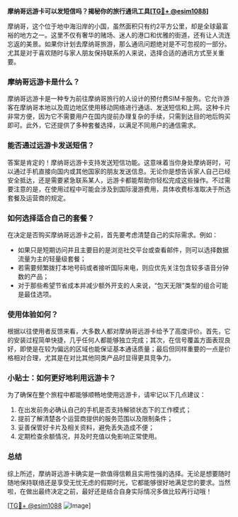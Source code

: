 **摩纳哥远游卡可以发短信吗？揭秘你的旅行通讯工具[[TG💪+ @esim1088](https://t.me/s/esim1088)]**

摩纳哥，这个位于地中海沿岸的小国，虽然面积只有约2平方公里，却是全球最富裕的地方之一。这里不仅有奢华的赌场、迷人的港口和优雅的街道，还有让人流连忘返的美景。如果你计划去摩纳哥旅游，那么通讯问题绝对是不可忽视的一部分。尤其是对于喜欢随时与家人朋友保持联系的人来说，选择合适的通讯方式至关重要。

### 摩纳哥远游卡是什么？

摩纳哥远游卡是一种专为前往摩纳哥旅行的人设计的预付费SIM卡服务。它允许游客在摩纳哥本地以及周边地区使用移动网络进行通话、发送短信和上网。这种卡片非常方便，因为它不需要用户在国内提前办理复杂的手续，只需到达目的地后购买即可。此外，它还提供了多种套餐选择，以满足不同用户的通信需求。

### 能否通过远游卡发送短信？

答案是肯定的！摩纳哥远游卡支持发送短信功能。这意味着当你身处摩纳哥时，可以通过手机直接向国内或其他国家的朋友发送信息。无论你是想告诉家人自己已经安全抵达，还是需要紧急联系某人，远游卡都能帮助你轻松完成这些操作。不过需要注意的是，在使用过程中可能会涉及到国际漫游费用，具体收费标准取决于所选套餐及运营商的规定。

### 如何选择适合自己的套餐？

在决定是否购买摩纳哥远游卡之前，首先要考虑清楚自己的实际需求。例如：
- 如果只是短期访问并且主要目的是浏览社交平台或查看邮件，则可以选择数据流量为主的轻量级套餐；
- 若需要频繁拨打本地号码或者接听国际来电，则应优先关注包含较多语音分钟数的产品；
- 对于那些希望节省成本并减少额外开支的人来说，“包天无限”类型的组合可能是最佳选项。

### 使用体验如何？

根据以往使用者反馈来看，大多数人都对摩纳哥远游卡给予了高度评价。首先，它的安装过程简单快捷，几乎任何人都能够独立完成；其次，在信号覆盖方面表现良好，即使是在较为偏远的区域也能保证基本通话质量；最后但同样重要的一点是价格相对合理，尤其是在对比其他同类产品时显得更具竞争力。

### 小贴士：如何更好地利用远游卡？

为了确保在整个旅程中都能够顺畅地使用远游卡，请牢记以下几点建议：
1. 在出发前务必确认自己的手机是否支持解锁状态下的工作模式；
2. 提前了解清楚各个运营商提供的服务范围以及限制条件；
3. 妥善保管好卡片及相关资料，避免丢失造成不便；
4. 定期检查余额情况，并及时充值以免影响正常使用。

### 总结

综上所述，摩纳哥远游卡确实是一款值得信赖且实用性强的选择。无论是想要随时随地保持联络还是享受无忧无虑的假期时光，它都能够很好地满足您的要求。当然啦，在做出最终决定之前，最好还是结合自身实际情况多做比较再行动哦！

[[TG💪+ @esim1088](https://t.me/s/esim1088) ![Image](https://i.postimg.cc/4NQfJmqS/Snipaste-2025-05-13-00-14-12.png)]